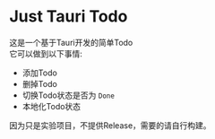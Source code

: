# Just Tauri Todo

这是一个基于Tauri开发的简单Todo  
它可以做到以下事情:
- 添加Todo
- 删掉Todo
- 切换Todo状态是否为 `Done`
- 本地化Todo状态

因为只是实验项目，不提供Release，需要的请自行构建。



